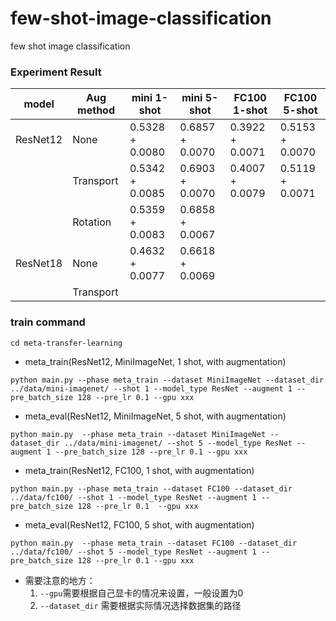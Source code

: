 # few-shot-image-classification
few shot image classification

### Experiment Result

| model | Aug method |mini 1-shot | mini 5-shot | FC100 1-shot | FC100 5-shot |
| ----  | ----       |----        | ----        | ----         | ----         |  
| ResNet12| None     | 0.5328 + 0.0080| 0.6857 + 0.0070 | 0.3922 + 0.0071 | 0.5153 + 0.0070 | 
|         | Transport| 0.5342 + 0.0085 | 0.6903 + 0.0070 | 0.4007 + 0.0079 | 0.5119 + 0.0071 |
|         | Rotation| 0.5359 + 0.0083 | 0.6858 + 0.0067 |
| ResNet18| None     | 0.4632 + 0.0077| 0.6618 + 0.0069 | 
|         | Transport |

### train command
`cd meta-transfer-learning`
- meta_train(ResNet12, MiniImageNet, 1 shot, with augmentation)

`python main.py --phase meta_train --dataset MiniImageNet --dataset_dir ../data/mini-imagenet/ --shot 1 --model_type ResNet --augment 1 --pre_batch_size 128 --pre_lr 0.1 --gpu xxx`

- meta_eval(ResNet12, MiniImageNet, 5 shot, with augmentation)

`python main.py  --phase meta_train --dataset MiniImageNet --dataset_dir ../data/mini-imagenet/ --shot 5 --model_type ResNet --augment 1 --pre_batch_size 128 --pre_lr 0.1 --gpu xxx`

- meta_train(ResNet12, FC100, 1 shot, with augmentation)

`python main.py --phase meta_train --dataset FC100 --dataset_dir ../data/fc100/ --shot 1 --model_type ResNet --augment 1 --pre_batch_size 128 --pre_lr 0.1  --gpu xxx`

- meta_eval(ResNet12, FC100, 5 shot, with augmentation)

`python main.py  --phase meta_train --dataset FC100 --dataset_dir ../data/fc100/ --shot 5 --model_type ResNet --augment 1 --pre_batch_size 128 --pre_lr 0.1 --gpu xxx`

- 需要注意的地方：
    1. `--gpu`需要根据自己显卡的情况来设置，一般设置为0
    2. `--dataset_dir` 需要根据实际情况选择数据集的路径
